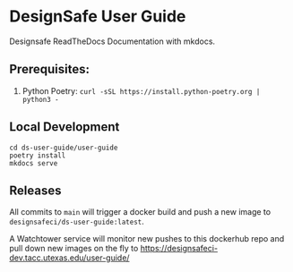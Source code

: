 # DesignSafe User Guide

Designsafe ReadTheDocs Documentation with mkdocs.

## Prerequisites:
1. Python Poetry: `curl -sSL https://install.python-poetry.org | python3 -`


## Local Development
```
cd ds-user-guide/user-guide
poetry install
mkdocs serve
```

## Releases
All commits to `main` will trigger a docker build and push a new image to `designsafeci/ds-user-guide:latest`.

A Watchtower service will monitor new pushes to this dockerhub repo and pull down new images on the fly to https://designsafeci-dev.tacc.utexas.edu/user-guide/
